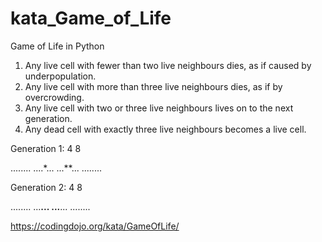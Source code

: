 # kata_Game_of_Life
Game of Life in Python

1. Any live cell with fewer than two live neighbours dies, as if caused by underpopulation.
2. Any live cell with more than three live neighbours dies, as if by overcrowding.
3. Any live cell with two or three live neighbours lives on to the next generation.
4. Any dead cell with exactly three live neighbours becomes a live cell.

Generation 1:
4 8

........
....*...
...**...
........

Generation 2:
4 8

........
...**...
...**...
........

https://codingdojo.org/kata/GameOfLife/
